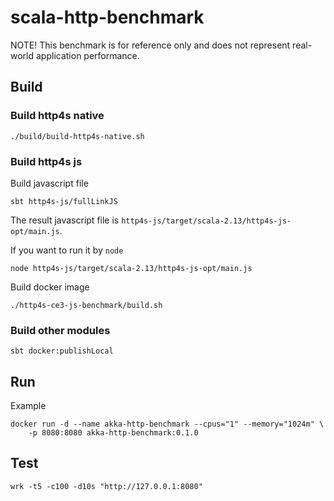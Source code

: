 # scala-http-benchmark

NOTE! This benchmark is for reference only and does not represent real-world application performance.

## Build

### Build http4s native

```
./build/build-http4s-native.sh
```

### Build http4s js

Build javascript file

```
sbt http4s-js/fullLinkJS
```

The result javascript file is `http4s-js/target/scala-2.13/http4s-js-opt/main.js`.

If you want to run it by `node`

```
node http4s-js/target/scala-2.13/http4s-js-opt/main.js
```

Build docker image

```
./http4s-ce3-js-benchmark/build.sh
```

### Build other modules

```
sbt docker:publishLocal
```

## Run

Example

```
docker run -d --name akka-http-benchmark --cpus="1" --memory="1024m" \
    -p 8080:8080 akka-http-benchmark:0.1.0
```

## Test

```
wrk -t5 -c100 -d10s "http://127.0.0.1:8080"
```
